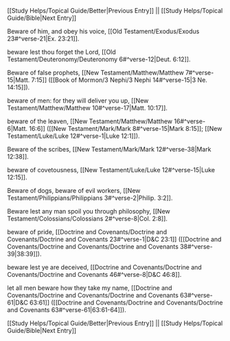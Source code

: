 [[Study Helps/Topical Guide/Better|Previous Entry]]  ||  [[Study Helps/Topical Guide/Bible|Next Entry]]

 Beware of him, and obey his voice, [[Old Testament/Exodus/Exodus 23#^verse-21|Ex. 23:21]].

 beware lest thou forget the Lord, [[Old Testament/Deuteronomy/Deuteronomy 6#^verse-12|Deut. 6:12]].

 Beware of false prophets, [[New Testament/Matthew/Matthew 7#^verse-15|Matt. 7:15]] ([[Book of Mormon/3 Nephi/3 Nephi 14#^verse-15|3 Ne. 14:15]]).

 beware of men: for they will deliver you up, [[New Testament/Matthew/Matthew 10#^verse-17|Matt. 10:17]].

 beware of the leaven, [[New Testament/Matthew/Matthew 16#^verse-6|Matt. 16:6]] ([[New Testament/Mark/Mark 8#^verse-15|Mark 8:15]]; [[New Testament/Luke/Luke 12#^verse-1|Luke 12:1]]).

 Beware of the scribes, [[New Testament/Mark/Mark 12#^verse-38|Mark 12:38]].

 beware of covetousness, [[New Testament/Luke/Luke 12#^verse-15|Luke 12:15]].

 Beware of dogs, beware of evil workers, [[New Testament/Philippians/Philippians 3#^verse-2|Philip. 3:2]].

 Beware lest any man spoil you through philosophy, [[New Testament/Colossians/Colossians 2#^verse-8|Col. 2:8]].

 beware of pride, [[Doctrine and Covenants/Doctrine and Covenants/Doctrine and Covenants 23#^verse-1|D&C 23:1]] ([[Doctrine and Covenants/Doctrine and Covenants/Doctrine and Covenants 38#^verse-39|38:39]]).

 beware lest ye are deceived, [[Doctrine and Covenants/Doctrine and Covenants/Doctrine and Covenants 46#^verse-8|D&C 46:8]].

 let all men beware how they take my name, [[Doctrine and Covenants/Doctrine and Covenants/Doctrine and Covenants 63#^verse-61|D&C 63:61]] ([[Doctrine and Covenants/Doctrine and Covenants/Doctrine and Covenants 63#^verse-61|63:61-64]]).

[[Study Helps/Topical Guide/Better|Previous Entry]]  ||  [[Study Helps/Topical Guide/Bible|Next Entry]]